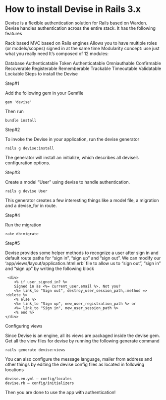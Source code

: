 <h1>How to install Devise in Rails 3.x</h1>

Devise is a flexible authentication solution for Rails based on Warden. Devise handles authentication across the entire stack. It has the following features

Rack based
MVC based on Rails engines
Allows you to have multiple roles (or models/scopes) signed in at the same time
Modularity concept: use just what you really need
It’s composed of 12 modules:

Database Authenticatable
Token Authenticatable
Omniauthable
Confirmable
Recoverable
Registerable
Rememberable
Trackable
Timeoutable
Validatable
Lockable
Steps to install the Devise

Step#1

Add the following gem in your Gemfile

    gem 'devise'

Then run

    bundle install
Step#2

To invoke the Devise in your application, run the devise generator

    rails g devise:install
The generator will install an initialize, which describes all devise’s configuration options.

Step#3

Create a model “User” using devise to handle authentication.

    rails g devise User
This generator creates a few interesting things like a model file, a migration and a devise_for in route.

Step#4

Run the migration

    rake db:migrate
Step#5

Devise provides some helper methods to recognize a user after sign in and default route paths for “sign in”, “sign up” and “sign out”.
We can modify our ‘app/views/layout/application.html.erb’ file to allow us to “sign out”, “sign in” and “sign up” by writing the following block

     <div>
        <% if user_signed_in? %>
        Signed in as <%= current_user.email %>. Not you?
        <%= link_to "Sign out", destroy_user_session_path,:method => :delete %>
        <% else %>
        <%= link_to "Sign up", new_user_registration_path %> or
        <%= link_to "Sign in", new_user_session_path %>
        <% end %>
    </div>
Configuring views

Since Devise is an engine, all its views are packaged inside the devise gem.
Get all the view files for devise by running the following generate command

    rails generate devise:views
You can also configure the message language, mailer from address and other things by editing the devise config files as located in following locations

    devise.en.yml – config/locales
    devise.rb – config/initializers
Then you are done to use the app with authentication!
